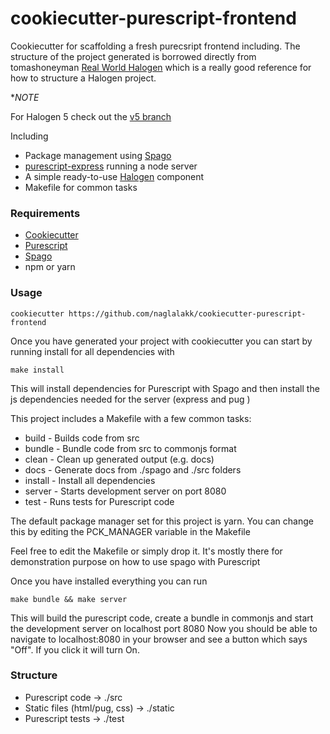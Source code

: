 cookiecutter-purescript-frontend
================================

Cookiecutter for scaffolding a fresh purecsript frontend including. The structure of the project generated is borrowed directly from tomashoneyman [Real World Halogen](https://github.com/thomashoneyman/purescript-halogen-realworld) which is a really good reference for how to structure a Halogen project. 

**NOTE* 

For Halogen 5 check out the [v5 branch](https://github.com/naglalakk/cookiecutter-purescript-frontend/tree/v5)

Including

* Package management using [Spago](https://github.com/spacchetti/spago)
* [purescript-express](https://github.com/nkly/purescript-express) running a node server
* A simple ready-to-use [Halogen](https://github.com/slamdata/purescript-halogen) component
* Makefile for common tasks

### Requirements

* [Cookiecutter](https://github.com/audreyr/cookiecutter)
* [Purescript](https://github.com/purescript/purescript)
* [Spago](https://github.com/spacchetti/spago)
* npm or yarn

### Usage

    cookiecutter https://github.com/naglalakk/cookiecutter-purescript-frontend

Once you have generated your project with cookiecutter you can start by running install for all dependencies with

    make install

This will install dependencies for Purescript with Spago and then install the js dependencies needed for the server (express and pug )

This project includes a Makefile with a few common tasks:

* build   - Builds code from src
* bundle  - Bundle code from src to commonjs format
* clean   - Clean up generated output (e.g. docs)
* docs    - Generate docs from ./spago and ./src folders
* install - Install all dependencies
* server  - Starts development server on port 8080
* test    - Runs tests for Purescript code

The default package manager set for this project is yarn.
You can change this by editing the PCK_MANAGER variable in the Makefile

Feel free to edit the Makefile or simply drop it. It's mostly there for demonstration purpose on how to use spago with Purescript

Once you have installed everything you can run

    make bundle && make server

This will build the purescript code, create a bundle in commonjs and start the development server on localhost port 8080
Now you should be able to navigate to localhost:8080 in your browser and see a button which says "Off". If you click it will turn On.

### Structure

* Purescript code              -> ./src
* Static files (html/pug, css) -> ./static
* Purescript tests             -> ./test
